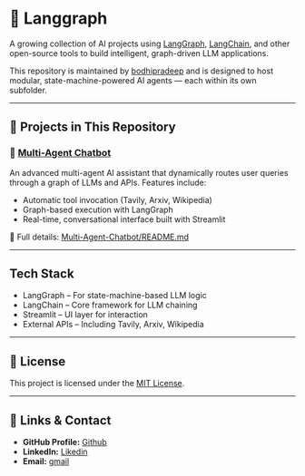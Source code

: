 # 🔗 Langgraph

A growing collection of AI projects using [LangGraph](https://github.com/langchain-ai/langgraph), [LangChain](https://github.com/langchain-ai/langchain), and other open-source tools to build intelligent, graph-driven LLM applications.

This repository is maintained by [bodhipradeep](https://github.com/bodhipradeep) and is designed to host modular, state-machine-powered AI agents — each within its own subfolder.

---

## 📁 Projects in This Repository

### 🧠 [Multi-Agent Chatbot](./Multi-Agent-Chatbot)

An advanced multi-agent AI assistant that dynamically routes user queries through a graph of LLMs and APIs. Features include:

- Automatic tool invocation (Tavily, Arxiv, Wikipedia)
- Graph-based execution with LangGraph
- Real-time, conversational interface built with Streamlit

📖 Full details: [Multi-Agent-Chatbot/README.md](./Multi-Agent-Chatbot/README.md)

---

## Tech Stack

- LangGraph – For state-machine-based LLM logic
- LangChain – Core framework for LLM chaining
- Streamlit – UI layer for interaction
- External APIs – Including Tavily, Arxiv, Wikipedia

---

## 📄 License

This project is licensed under the [MIT License](LICENSE).

--- 

## 🔗 **Links & Contact**

- **GitHub Profile:** [Github](https://github.com/bodhipradeep/)
- **LinkedIn:** [Likedin](https://linkedin.com/in/bodhi-pradeep)
- **Email:** [gmail](mailto:pradeep.kmr.pro@gmail.com)
